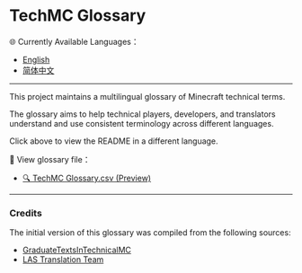 # TechMC Glossary

🌐 Currently Available Languages：

- [English](README.en.md)
- [简体中文](README.zh.md)

---

This project maintains a multilingual glossary of Minecraft technical terms.  

The glossary aims to help technical players, developers, and translators understand and use consistent terminology across different languages.  

Click above to view the README in a different language.  

📄 View glossary file：
- [🔍 TechMC Glossary.csv (Preview)](https://github.com/DuskScorpio/TechMC-Glossary/blob/main/TechMC%20Glossary.csv)

---

### Credits
The initial version of this glossary was compiled from the following sources:
- [GraduateTextsInTechnicalMC](https://github.com/tanhHeng/GraduateTextsInTechnicalMC)
- [LAS Translation Team](https://www.youtube.com/@redstonevideotranslation5478)
